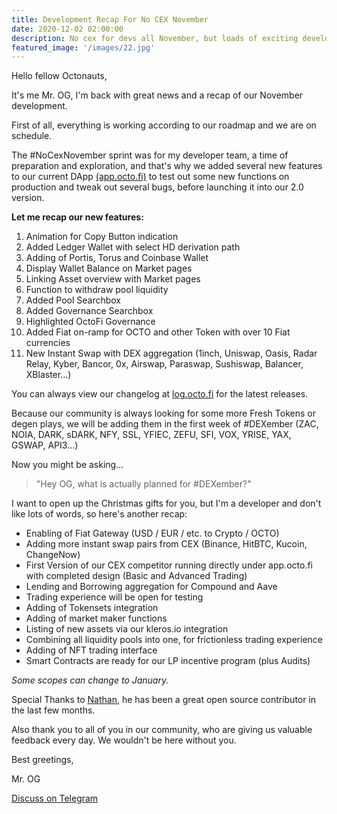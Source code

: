 ```yaml
---
title: Development Recap For No CEX November
date: 2020-12-02 02:00:00
description: No cex for devs all November, but loads of exciting developments and preparations for a huge Dexember.
featured_image: '/images/22.jpg'
---
```


Hello fellow Octonauts,

It's me Mr. OG, I'm back with great news and a recap of our November development.

First of all, everything is working according to our roadmap and we are on schedule.

The \#NoCexNovember sprint was for my developer team, a time of preparation and exploration, and that's why we added several new features to our current DApp [(app.octo.fi)](https://app.octo.fi) to test out some new functions on production and tweak out several bugs, before launching it into our 2.0 version. 

**Let me recap our new features:**

1. Animation for Copy Button indication
2. Added Ledger Wallet with select HD derivation path
3. Adding of Portis, Torus and Coinbase Wallet
4. Display Wallet Balance on Market pages
5. Linking Asset overview with Market pages
6. Function to withdraw pool liquidity
7. Added Pool Searchbox
8. Added Governance Searchbox
9. Highlighted OctoFi Governance
10. Added Fiat on-ramp for OCTO and other Token with over 10 Fiat currencies
11. New Instant Swap with DEX aggregation (1inch, Uniswap, Oasis, Radar Relay, Kyber, Bancor, 0x, Airswap, Paraswap, Sushiswap, Balancer, XBlaster…)

You can always view our changelog at [log.octo.fi](https://log.octo.fi) for the latest releases. 

Because our community is always looking for some more Fresh Tokens or degen plays, we will be adding them in the first week of \#DEXember (ZAC, NOIA, DARK, sDARK, NFY, SSL, YFIEC, ZEFU, SFI, VOX, YRISE, YAX, GSWAP, API3...) 

Now you might be asking... 

> "Hey OG, what is actually planned for \#DEXember?" 

I want to open up the Christmas gifts for you, but I'm a developer and don't like lots of words, so here's another recap:

- Enabling of Fiat Gateway (USD / EUR / etc. to Crypto / OCTO) 
- Adding more instant swap pairs from CEX (Binance, HitBTC, Kucoin, ChangeNow)
- First Version of our CEX competitor running directly under app.octo.fi with completed design (Basic and Advanced Trading)
- Lending and Borrowing aggregation for Compound and Aave
- Trading experience will be open for testing
- Adding of Tokensets integration
- Adding of market maker functions
- Listing of new assets via our kleros.io integration
- Combining all liquidity pools into one, for frictionless trading experience
- Adding of NFT trading interface
- Smart Contracts are ready for our LP incentive program (plus Audits)

*Some scopes can change to January.*

Special Thanks to [Nathan](https://github.com/nathanjessen), he has been a great open source contributor in the last few months. 

Also thank you to all of you in our community, who are giving us valuable feedback every day. We wouldn't be here without you.

Best greetings,

Mr. OG

<a href="https://tg.octo.fi" class="button--fill">Discuss on Telegram</a>
